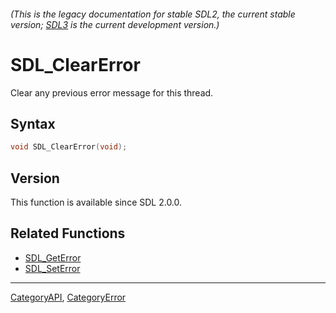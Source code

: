###### (This is the legacy documentation for stable SDL2, the current stable version; [SDL3](https://wiki.libsdl.org/SDL3/) is the current development version.)
# SDL_ClearError

Clear any previous error message for this thread.

## Syntax

```c
void SDL_ClearError(void);

```

## Version

This function is available since SDL 2.0.0.

## Related Functions

* [SDL_GetError](SDL_GetError)
* [SDL_SetError](SDL_SetError)

----
[CategoryAPI](CategoryAPI), [CategoryError](CategoryError)

